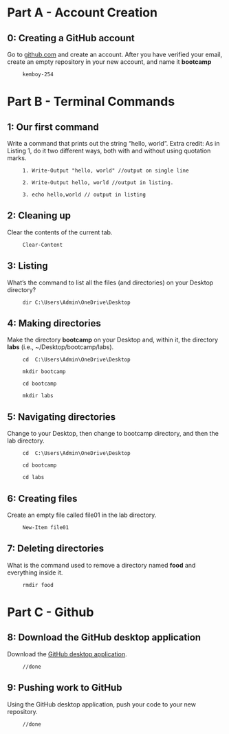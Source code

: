 # Part A - Account Creation


## 0: Creating a GitHub account

Go to [github.com](https://github.com/) and create an account. After you have verified your email, create an empty repository in your new account, and name it **bootcamp**  

		 kemboy-254

# Part B - Terminal Commands
  

## 1: Our first command

Write a command that prints out the string “hello, world”. Extra credit: As in Listing 1, do it two different ways, both with and without using quotation marks.  

		 1. Write-Output "hello, world" //output on single line  

		 2. Write-Output hello, world //output in listing.  

		 3. echo hello,world // output in listing  

## 2: Cleaning up

Clear the contents of the current tab.

		 Clear-Content  


## 3: Listing

What’s the command to list all the files (and directories) on your Desktop directory?  

		 dir C:\Users\Admin\OneDrive\Desktop

## 4: Making directories

Make the directory **bootcamp** on your Desktop and, within it, the directory **labs** (i.e., ~/Desktop/bootcamp/labs).  

		 cd  C:\Users\Admin\OneDrive\Desktop

		 mkdir bootcamp  

		 cd bootcamp  

		 mkdir labs  

## 5: Navigating directories

Change to your Desktop, then change to bootcamp directory, and then the lab directory.  

		 cd  C:\Users\Admin\OneDrive\Desktop  

		 cd bootcamp  
		 
		 cd labs  


## 6: Creating files

Create an empty file called file01 in the lab directory. 

		 New-Item file01  


## 7: Deleting directories

What is the command used to remove a directory named **food** and everything inside it. 

		 rmdir food  


# Part C - Github 

## 8: Download the GitHub desktop application

Download the [GitHub desktop application](https://desktop.github.com/).

		 //done  

## 9: Pushing work to GitHub

Using the GitHub desktop application, push your code to your new repository.

		 //done

